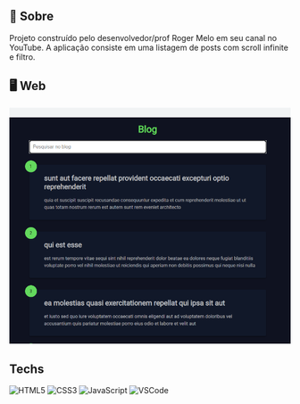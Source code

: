 ## :mag_right: Sobre

<p>
  Projeto construído pelo desenvolvedor/prof Roger Melo em seu canal no YouTube.
  A aplicação consiste em uma listagem de posts com scroll infinite e filtro.
</p>

## :desktop_computer: Web
<p align="center" >
  <img src="https://github.com/gracyaneoliveira/js-filtragem-e-infinite-scrolling/blob/main/screen-web.png" alt="posts" width="750px"><br />
</p>


## Techs

![HTML5](https://img.shields.io/badge/-HTML5-E34F26?style=flat-square&logo=html5&logoColor=white)
![CSS3](https://img.shields.io/badge/-CSS3-549FDE?style=flat-square&logo=css3&logoColor=white)
![JavaScript](https://img.shields.io/badge/-JavaScript-F7B93E?style=flat-square&logo=javascript&logoColor=fff)
![VSCode](https://img.shields.io/badge/-VSCode-0085D1?style=flat-square&logo=visual-studio-code&logoColor=white)

